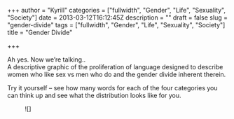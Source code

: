 +++
author = "Kyrill"
categories = ["fullwidth", "Gender", "Life", "Sexuality", "Society"]
date = 2013-03-12T16:12:45Z
description = ""
draft = false
slug = "gender-divide"
tags = ["fullwidth", "Gender", "Life", "Sexuality", "Society"]
title = "Gender Divide"

+++


Ah yes. Now we’re talking..  
 A descriptive graphic of the proliferation of language designed to describe women who like sex vs men who do and the gender divide inherent therein.

Try it yourself – see how many words for each of the four categories you can think up and see what the distribution looks like for you.

<figure class="thumbnail wp-caption aligncenter" style="width: 505px">![]</figcaption></figure>
